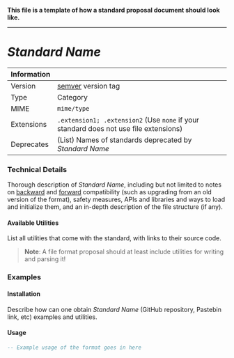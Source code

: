 **This file is a template of how a standard proposal document should look like.**

---

# _Standard Name_
| Information	|																						|
|---------------|---------------------------------------------------------------------------------------|
| Version		| [semver](http://semver.org) version tag												|	
| Type			| Category																				|
| MIME			| `mime/type`																			|
| Extensions	| `.extension1; .extension2` (Use `none` if your standard does not use file extensions)	|
| Deprecates	| (List) Names of standards deprecated by _Standard Name_								|

### Technical Details
Thorough description of _Standard Name_, including but not limited to notes on [backward](https://en.wikipedia.org/wiki/Backward_compatibility) and [forward](https://en.wikipedia.org/wiki/Forward_compatibility) compatibility (such as upgrading from an old version of the format), safety measures, APIs and libraries and ways to load and initialize them, and an in-depth description of the file structure (if any).
#### Available Utilities
List all utilities that come with the standard, with links to their source code.
> **Note**: A file format proposal should at least include utilities for writing and parsing it!

### Examples
#### Installation
Describe how can one obtain _Standard Name_ (GitHub repository, Pastebin link, etc) examples and utilities.

#### Usage
```Lua
-- Example usage of the format goes in here
```
